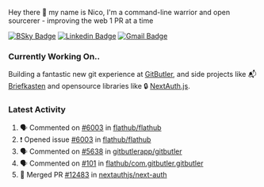 
Hey there 👋 my name is Nico, I'm a command-line warrior and open sourcerer - improving the web 1 PR at a time

[![BSky Badge](https://img.shields.io/badge/-%20%40ndo.dev%20-%200285FF?style=flat-square&logo=bluesky&color=%23161e27)](https://bsky.app/profile/ndo.dev) [![Linkedin Badge](https://img.shields.io/badge/-ndom91-blue?style=flat-square&logo=Linkedin&logoColor=white&link=https://www.linkedin.com/in/ndom91/)](https://www.linkedin.com/in/ndom91/) [![Gmail Badge](https://img.shields.io/badge/-yo@ndo.dev-c14438?style=flat-square&logo=mail.ru&logoColor=white&link=mailto:yo@ndo.dev)](mailto:yo@ndo.dev)

### Currently Working On..

Building a fantastic new git experience at [GitButler](https://github.com/gitbutlerapp), and side projects like 📬 [Briefkasten](https://briefkastenhq.com) and opensource libraries like 🔒 [NextAuth.js](https://github.com/nextauthjs/next-auth).

<!--START_SECTION_PROFILE_VIEWS:readme-info-->
<!--END_SECTION_PROFILE_VIEWS:readme-info-->

<!--START_SECTION_DAILY_COMMIT:readme-info-->
<!--END_SECTION_DAILY_COMMIT:readme-info-->

<!--START_SECTION_WEEKLY_COMMIT:readme-info-->
<!--END_SECTION_WEEKLY_COMMIT:readme-info-->

### Latest Activity

<!--START_SECTION:activity-->
1. 🗣 Commented on [#6003](https://github.com/flathub/flathub/issues/6003#issuecomment-2579994790) in [flathub/flathub](https://github.com/flathub/flathub)
2. ❗ Opened issue [#6003](https://github.com/flathub/flathub/issues/6003) in [flathub/flathub](https://github.com/flathub/flathub)
3. 🗣 Commented on [#5638](https://github.com/gitbutlerapp/gitbutler/issues/5638#issuecomment-2579588721) in [gitbutlerapp/gitbutler](https://github.com/gitbutlerapp/gitbutler)
4. 🗣 Commented on [#101](https://github.com/flathub/com.gitbutler.gitbutler/issues/101#issuecomment-2579566781) in [flathub/com.gitbutler.gitbutler](https://github.com/flathub/com.gitbutler.gitbutler)
5. 🎉 Merged PR [#12483](https://github.com/nextauthjs/next-auth/pull/12483) in [nextauthjs/next-auth](https://github.com/nextauthjs/next-auth)
<!--END_SECTION:activity-->
